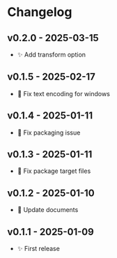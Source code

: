 # Changelog

## v0.2.0 - 2025-03-15

* ✨ Add transform option

## v0.1.5 - 2025-02-17

* 🐛 Fix text encoding for windows

## v0.1.4 - 2025-01-11

* 💚 Fix packaging issue

## v0.1.3 - 2025-01-11

* 💚 Fix package target files

## v0.1.2 - 2025-01-10

* 📝 Update documents

## v0.1.1  - 2025-01-09

* ✨ First release
